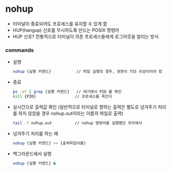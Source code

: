 # nohup
- 터미널이 종료되어도 프로세스를 유지할 수 있게 함
- HUP(hangup) 신호를 무시하도록 만드는 POSIX 명령어
- HUP 신호? 전통적으로 터미널이 의존 프로세스들에게 로그아웃을 알리는 방식


### commands
- 실행
  ```bash
  nohup {실행 커맨드}           // 파일 실행의 경우, 권한이 755 이상이어야 함
  ```
- 종료
  ```bash
  ps -ef | grep {실행 커맨드}   // 여기에서 PID 를 확인
  kill {PID}                 // 프로세스를 죽인다
  ```
- 실시간으로 출력값 확인 (일반적으로 터미널로 향하는 출력은 별도로 넘겨주기 처리를 하지 않았을 경우 nohup.out이라는 이름의 파일로 출력)
  ```bash
  tail -f nohup.out          // nohup 명령어를 실행했던 위치에서 
  ```
- 넘겨주기 처리를 하는 예
  ```bash
  nohup {실행 커맨드} >> {출력파일이름}
  ```
- 백그라운드에서 실행
  ```bash
  nohup {실행 커맨드} &
  ```